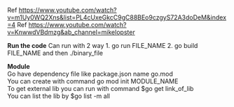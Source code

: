 Ref https://www.youtube.com/watch?v=m1Uy0WQ2Xns&list=PL4cUxeGkcC9gC88BEo9czgyS72A3doDeM&index=4
Ref https://www.youtube.com/watch?v=KnwwdVBdmzg&ab_channel=mikelopster

**Run the code**
Can run with 2 way 1. go run FILE_NAME 2. go build FILE_NAME and then ./binary_file  

**Module**  
Go have dependency file like package.json name go.mod  
You can create with command go mod init MODULE_NAME  
To get external lib you can run with command $go get link_of_lib  
You can list the lib by $go list -m all  

